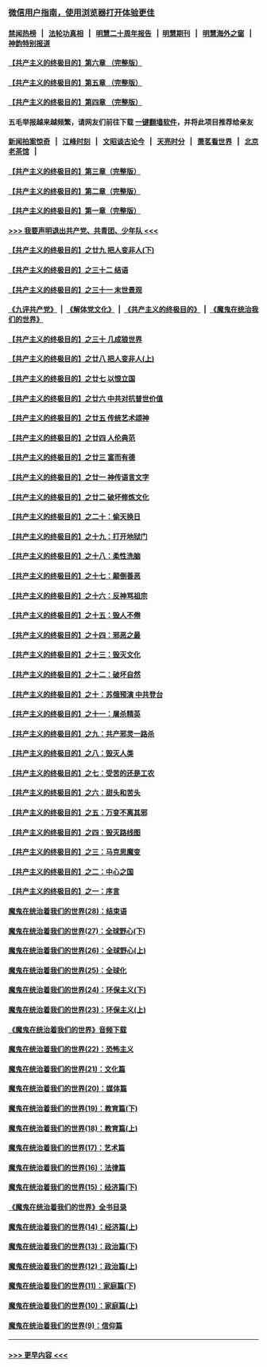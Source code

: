 ### [微信用户指南，使用浏览器打开体验更佳](https://github.com/gfw-breaker/banned-news1/blob/master/indexes/wechat-guide.md?t=0)
#### [禁闻热榜](热点新闻.md?t=0)  &nbsp;&nbsp;|&nbsp;&nbsp; [法轮功真相](https://github.com/gfw-breaker/truth/blob/master/README.md?t=0) &nbsp;&nbsp;|&nbsp;&nbsp; [明慧二十周年报告](https://github.com/gfw-breaker/mh-reports/blob/master/README.md?t=0) &nbsp;&nbsp;|&nbsp;&nbsp;[明慧期刊](https://github.com/gfw-breaker/mh-qikan) &nbsp;&nbsp;|&nbsp;&nbsp; [明慧海外之窗](https://github.com/gfw-breaker/mh-news/blob/master/README.md?t=0) &nbsp;&nbsp;|&nbsp;&nbsp; [神韵特别报道](https://github.com/gfw-breaker/mh-news/blob/master/shenyun.md?t=0)
#### [【共产主义的终极目的】第六章 （完整版）](../pages/nsc422/n11428913.md?t=02100644) 
#### [【共产主义的终极目的】第五章 （完整版）](../pages/nsc422/n11428912.md?t=02100644) 
#### [【共产主义的终极目的】第四章 （完整版）](../pages/nsc422/n11428907.md?t=02100644) 
#### 五毛举报越来越频繁，请网友们前往下载 [一键翻墙软件](https://github.com/gfw-breaker/ssr-accounts)，并将此项目推荐给亲友
#### [新闻拍案惊奇](https://github.com/gfw-breaker/banned-news1/blob/master/pages/link4.md) &nbsp;&nbsp;|&nbsp;&nbsp; [江峰时刻](https://github.com/gfw-breaker/banned-news1/blob/master/pages/link4.md) &nbsp;&nbsp;|&nbsp;&nbsp; [文昭谈古论今](https://github.com/gfw-breaker/banned-news1/blob/master/pages/link4.md) &nbsp;&nbsp;|&nbsp;&nbsp; [天亮时分](https://github.com/gfw-breaker/banned-news1/blob/master/pages/link4.md) &nbsp;&nbsp;|&nbsp;&nbsp; [萧茗看世界](https://github.com/gfw-breaker/banned-news1/blob/master/pages/link4.md) &nbsp;&nbsp;|&nbsp;&nbsp; [北京老茶馆](https://github.com/gfw-breaker/banned-news1/blob/master/pages/link4.md) &nbsp;&nbsp;|&nbsp;&nbsp; 
#### [【共产主义的终极目的】第三章（完整版）](../pages/nsc422/n11428848.md?t=02100644) 
#### [【共产主义的终极目的】第二章（完整版）](../pages/nsc422/n11428831.md?t=02100644) 
#### [【共产主义的终极目的】第一章（完整版）](../pages/nsc422/n11417651.md?t=02100644) 
#### [>>> 我要声明退出共产党、共青团、少年队 <<<](https://github.com/begood0513/goodnews/blob/master/quit/letter.md) 
#### [【共产主义的终极目的】之廿九 把人变非人(下)](../pages/nsc422/n11344140.md?t=02100644) 
#### [【共产主义的终极目的】之三十二 结语](../pages/nsc422/n11360535.md?t=02100644) 
#### [【共产主义的终极目的】之三十一 末世景观](../pages/nsc422/n11351129.md?t=02100644) 
#### [《九评共产党》](https://github.com/begood0513/9ping.md/blob/master/README.md) &nbsp;|&nbsp; [《解体党文化》](../../../../jtdwh.md/blob/master/README.md)  &nbsp;|&nbsp; [《共产主义的终极目的》](../../../../gczydzjmd.md/blob/master/README.md) &nbsp;|&nbsp; [《魔鬼在统治我们的世界》](../../../../mgztzwmdsj.md/blob/master/README.md) 
#### [【共产主义的终极目的】之三十 几成狼世界](../pages/nsc422/n11348280.md?t=02100644) 
#### [【共产主义的终极目的】之廿八 把人变非人(上)](../pages/nsc422/n11340492.md?t=02100644) 
#### [【共产主义的终极目的】之廿七 以恨立国](../pages/nsc422/n11336944.md?t=02100644) 
#### [【共产主义的终极目的】之廿六 中共对抗普世价值](../pages/nsc422/n11324785.md?t=02100644) 
#### [【共产主义的终极目的】之廿五 传统艺术颂神](../pages/nsc422/n11296396.md?t=02100644) 
#### [【共产主义的终极目的】之廿四 人伦典范](../pages/nsc422/n11296397.md?t=02100644) 
#### [【共产主义的终极目的】之廿三 富而有德](../pages/nsc422/n11283598.md?t=02100644) 
#### [【共产主义的终极目的】之廿一 神传语言文字](../pages/nsc422/n11263265.md?t=02100644) 
#### [【共产主义的终极目的】之廿二 破坏修炼文化](../pages/nsc422/n11245728.md?t=02100644) 
#### [【共产主义的终极目的】之二十：偷天换日](../pages/nsc422/n11238846.md?t=02100644) 
#### [【共产主义的终极目的】之十九：打开地狱门](../pages/nsc422/n11206376.md?t=02100644) 
#### [【共产主义的终极目的】之十八：柔性洗脑](../pages/nsc422/n11199994.md?t=02100644) 
#### [【共产主义的终极目的】之十七：颠倒善恶](../pages/nsc422/n11179782.md?t=02100644) 
#### [【共产主义的终极目的】之十六：反神骂祖宗](../pages/nsc422/n11166798.md?t=02100644) 
#### [【共产主义的终极目的】之十五：毁人不倦](../pages/nsc422/n11166792.md?t=02100644) 
#### [【共产主义的终极目的】之十四：邪恶之最](../pages/nsc422/n11150249.md?t=02100644) 
#### [【共产主义的终极目的】之十三：毁灭文化](../pages/nsc422/n11135227.md?t=02100644) 
#### [【共产主义的终极目的】之十二：破坏自然](../pages/nsc422/n11135214.md?t=02100644) 
#### [【共产主义的终极目的】之十：苏俄预演 中共登台](../pages/nsc422/n11118424.md?t=02100644) 
#### [【共产主义的终极目的】之十一：屠杀精英](../pages/nsc422/n11118442.md?t=02100644) 
#### [【共产主义的终极目的】之九：共产邪灵一路杀](../pages/nsc422/n11114139.md?t=02100644) 
#### [【共产主义的终极目的】之八：毁灭人类](../pages/nsc422/n11108503.md?t=02100644) 
#### [【共产主义的终极目的】之七：受苦的还是工农](../pages/nsc422/n11101809.md?t=02100644) 
#### [【共产主义的终极目的】之六：甜头和苦头](../pages/nsc422/n11096971.md?t=02100644) 
#### [【共产主义的终极目的】之五：万变不离其邪](../pages/nsc422/n11091285.md?t=02100644) 
#### [【共产主义的终极目的】之四：毁灭路线图](../pages/nsc422/n11086284.md?t=02100644) 
#### [【共产主义的终极目的】之三：马克思魔变](../pages/nsc422/n11061941.md?t=02100644) 
#### [【共产主义的终极目的】之二：中心之国](../pages/nsc422/n11047728.md?t=02100644) 
#### [【共产主义的终极目的】之一：序言](../pages/nsc422/n11086077.md?t=02100644) 
#### [魔鬼在统治着我们的世界(28)：结束语](../pages/nsc422/n10936246.md?t=02100644) 
#### [魔鬼在统治着我们的世界(27)：全球野心(下)](../pages/nsc422/n10928319.md?t=02100644) 
#### [魔鬼在统治着我们的世界(26)：全球野心(上)](../pages/nsc422/n10900318.md?t=02100644) 
#### [魔鬼在统治着我们的世界(25)：全球化](../pages/nsc422/n10788205.md?t=02100644) 
#### [魔鬼在统治着我们的世界(24)：环保主义(下)](../pages/nsc422/n10695307.md?t=02100644) 
#### [魔鬼在统治着我们的世界(23)：环保主义(上)](../pages/nsc422/n10688613.md?t=02100644) 
#### [《魔鬼在统治着我们的世界》音频下载](../pages/nsc422/n10635553.md?t=02100644) 
#### [魔鬼在统治着我们的世界(22)：恐怖主义](../pages/nsc422/n10614727.md?t=02100644) 
#### [魔鬼在统治着我们的世界(21)：文化篇](../pages/nsc422/n10597706.md?t=02100644) 
#### [魔鬼在统治着我们的世界(20)：媒体篇](../pages/nsc422/n10586579.md?t=02100644) 
#### [魔鬼在统治着我们的世界(19)：教育篇(下)](../pages/nsc422/n10564808.md?t=02100644) 
#### [魔鬼在统治着我们的世界(18)：教育篇(上)](../pages/nsc422/n10526970.md?t=02100644) 
#### [魔鬼在统治着我们的世界(17)：艺术篇](../pages/nsc422/n10499093.md?t=02100644) 
#### [魔鬼在统治着我们的世界(16)：法律篇](../pages/nsc422/n10485969.md?t=02100644) 
#### [魔鬼在统治着我们的世界(15)：经济篇(下)](../pages/nsc422/n10469975.md?t=02100644) 
#### [《魔鬼在统治着我们的世界》全书目录](../pages/nsc422/n10464261.md?t=02100644) 
#### [魔鬼在统治着我们的世界(14)：经济篇(上)](../pages/nsc422/n10457370.md?t=02100644) 
#### [魔鬼在统治着我们的世界(13)：政治篇(下)](../pages/nsc422/n10448270.md?t=02100644) 
#### [魔鬼在统治着我们的世界(12)：政治篇(上)](../pages/nsc422/n10444576.md?t=02100644) 
#### [魔鬼在统治着我们的世界(11)：家庭篇(下)](../pages/nsc422/n10440961.md?t=02100644) 
#### [魔鬼在统治着我们的世界(10)：家庭篇(上)](../pages/nsc422/n10435448.md?t=02100644) 
#### [魔鬼在统治着我们的世界(9)：信仰篇](../pages/nsc422/n10432159.md?t=02100644) 

----
#### [ >>> 更早内容 <<< ](../indexes/nsc422-earlier.md)

